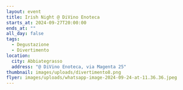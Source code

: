 ```yaml
---
layout: event
title: Irish Night @ DiVino Enoteca
starts_at: 2024-09-27T20:00:00
ends_at: ""
all_day: false
tags:
  - Degustazione
  - Divertimento
location:
  city: Abbiategrasso
  address: "@ DiVino Enoteca, via Magenta 25"
thumbnail: images/uploads/divertimento8.png
flyer: images/uploads/whatsapp-image-2024-09-24-at-11.36.36.jpeg
---
```

